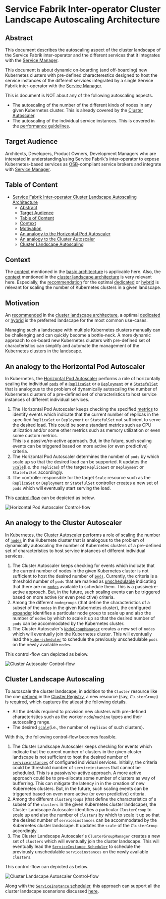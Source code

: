 # Service Fabrik Inter-operator Cluster Landscape Autoscaling Architecture

##  Abstract

This document describes the autoscaling aspect of the cluster landscape of the Service Fabrik inter-operator and the different services that it integrates with the [Service Manager](https://github.com/Peripli/service-manager).

This document is about dynamic on-boarding (and off-boarding) new Kubernetes clusters with pre-defined characterestics designed to host the service instances of the different services integrated by a single Service Fabrik inter-operator with the [Service Manager](https://github.com/Peripli/service-manager).

This is document is NOT about any of the following autoscaling aspects.
* The autoscaling of the number of the different kinds of nodes in any given Kubernetes cluster.
This is already covered by the [Cluster Autoscaler](https://github.com/kubernetes/autoscaler/tree/master/cluster-autoscaler).
* The autoscaling of the individual service instances. This is covered in the [performance guidelines](https://github.wdf.sap.corp/CPonK8s/k8s-native-services-concept/blob/master/README.md#performance).

## Target Audience

Architects, Developers, Product Owners, Development Managers who are interested in understanding/using Service Fabrik's inter-operator to expose Kubernetes-based services as [OSB](https://www.openservicebrokerapi.org/)-compliant service brokers and integrate with [Service Manager](https://github.com/Peripli/service-manager).

## Table of Content
* [Service Fabrik Inter\-operator Cluster Landscape Autoscaling Architecture](#service-fabrik-inter-operator-cluster-landscape-autoscaling-architecture)
  * [Abstract](#abstract)
  * [Target Audience](#target-audience)
  * [Table of Content](#table-of-content)
  * [Context](#context)
  * [Motivation](#motivation)
  * [An analogy to the Horizontal Pod Autoscaler](#an-analogy-to-the-horizontal-pod-autoscaler)
  * [An analogy to the Cluster Autoscaler](#an-analogy-to-the-cluster-autoscaler)
  * [Cluster Landscape Autoscaling](#cluster-landscape-autoscaling)

## Context

The [context](basic.md#context) mentioned in the [basic architecture](basic.md) is applicable here.
Also, the [context](cluster-landscape.md#context) mentioned in the [cluster landscape architecture](cluster-landscape.md) is very relevant here.
Especially, the [recommendation](cluster-landscape.md#recommended-landscape-scenario) for the optimal [dedicated](cluster-landscape.md#an-optimal-dedicated-landscape-scenario) or [hybrid](cluster-landscape.md#hybrid-landscape-scenario) is relevant for scaling the number of Kubernetes clusters in a given landscape.

## Motivation

An [recommended](cluster-landscape.md#recommended-landscape-scenario) in the [cluster landscape architecture](cluster-landscape.md), a optimal [dedicated](cluster-landscape.md#an-optimal-dedicated-landscape-scenario) or [hybrid](cluster-landscape.md#hybrid-landscape-scenario) is the preferred landscape for the most common use-cases.

Managing such a landscape with multiple Kubernetes clusters manually can be challenging and can quickly become a bottle-neck.
A more dynamic approach to on-board new Kubernetes clusters with pre-defined set of characteristics can simplify and automate the management of the Kubernetes clusters in the landscape.

## An analogy to the Horizontal Pod Autoscaler

In Kubernetes, the [Horizontal Pod Autoscaler](https://kubernetes.io/docs/tasks/run-application/horizontal-pod-autoscale) performs a role of horizontally scaling the individual [`pods`](https://kubernetes.io/docs/concepts/workloads/pods/pod-overview/) of a [`ReplicaSet`](https://kubernetes.io/docs/concepts/workloads/controllers/replicaset/) or a [`Deployment`](https://kubernetes.io/docs/concepts/workloads/controllers/deployment/) or a [`StatefulSet`](https://kubernetes.io/docs/concepts/workloads/controllers/statefulset/) that is analogous to the problem of dynamically autoscaling the number of Kubernetes clusters of a pre-defined set of characteristics to host service instances of different individual services.

1. The Horizontal Pod Autoscaler keeps checking the specified [metrics](https://github.com/kubernetes/metrics) to identify events which indicate that the current number of replicas in the specified `ReplicaSet` or `Deployment` or `StatefulSet` not sufficient to serve the desired load.
This could be some standard metrics such as CPU utilization and/or some other metrics such as memory utilization or even some custom metrics.  
This is a passive/re-active approach. But, in the future, such scaling events can be triggered based on more active (or even predictive) criteria.
1. The Horizontal Pod Autoscaler determines the number of `pods` by which scale up so that the desired load can be supported.
It updates the [`Scale`](https://kubernetes.io/docs/tasks/access-kubernetes-api/custom-resources/custom-resource-definitions/#scale-subresource)(i.e. the `replicas`) of the target `ReplicaSet` or `Deployment` or `StatefulSet` accordingly.
1. The controller responsible for the target `Scale` resource such as the `ReplicaSet` or `Deployment` or `StatefulSet` controller creates a new set of `pods` which will eventually start serving the load.

This [control-flow](https://kubernetes.io/docs/tasks/run-application/horizontal-pod-autoscale/#how-does-the-horizontal-pod-autoscaler-work) can be depicted as below.

![Horizontal Pod Autoscaler Control-flow](images/hpa.png)

## An analogy to the Cluster Autoscaler

In Kubernetes, the [Cluster Autoscaler](https://github.com/kubernetes/autoscaler/tree/master/cluster-autoscaler) performs a role of scaling the number of [`nodes`](https://kubernetes.io/docs/concepts/architecture/nodes/) in the Kubernete cluster that is analogous to the problem of dynamically autoscaling the number of Kubernetes clusters of a pre-defined set of characteristics to host service instances of different individual services.

1. The Cluster Autoscaler keeps checking for events which indicate that the current number of nodes in the given Kubernetes cluster is not sufficient to host the desired number of [`pods`](https://kubernetes.io/docs/concepts/workloads/pods/pod-overview/).
Currently, the criteria is a threshold number of `pods` that are marked as [unschedulable](https://github.com/kubernetes/autoscaler/blob/master/cluster-autoscaler/FAQ.md#what-are-the-service-level-objectives-for-cluster-autoscaler) indicating that there are no [`nodes`](https://kubernetes.io/docs/concepts/architecture/nodes/) available to schedule them.
This is a passive/re-active approach. But, in the future, such scaling events can be triggered based on more active (or even predictive) criteria.
1. Among the different `nodegroups` (that define the characteristics of a subset of the `nodes` in the given Kubernetes cluster), the configured [expander](https://github.com/kubernetes/autoscaler/blob/master/cluster-autoscaler/FAQ.md#what-are-expanders) identifies a particular node group to scale up and also the number of `nodes` by which to scale it up so that the desired number of `pods` can be accommodated by the Kubernetes cluster.
1. The Cluster Autoscaler's [`NodeGroupManager`](https://github.com/kubernetes/autoscaler/blob/master/cluster-autoscaler/processors/nodegroups/nodegroup_manager.go) creates a new set of `nodes` which will eventually join the Kubernetes cluster. This will eventually lead the [`kube-scheduler`](https://kubernetes.io/docs/reference/command-line-tools-reference/kube-scheduler/) to schedule the previously unschedulable `pods` on the newly available `nodes`.

This control-flow can depicted as below.

![Cluster Autoscaler Control-flow](images/cluster-autoscaler.png)

## Cluster Landscape Autoscaling

To autoscale the cluster landscape, in addition to the `Cluster` resource like the one [defined](https://github.com/kubernetes/cluster-registry/blob/master/cluster-registry-crd.yaml) in the [Cluster Registry](https://github.com/kubernetes/cluster-registry/), a new resource (say, `ClusterGroup`) is required, which captures the atleast the following details.
* All the details required to provision new clusters with pre-defined characteristics such as the worker `node`/`machine` types and their autoscaling range.
* The desired [`scale`](https://kubernetes.io/docs/tasks/access-kubernetes-api/custom-resources/custom-resource-definitions/#scale-subresource)(i.e., the number of `replicas` of such clusters).

With this, the following control-flow becomes feasible.
1. The Cluster Landscape Autoscaler keeps checking for events which indicate that the current number of clusters in the given cluster landscape is not sufficient to host the desired number of [`serviceinstances`](basic.md#sfserviceinstance) of configured individual services.
Initially, the criteria could be threshold number of `serviceinstances` that cannot be scheduled.
This is a passive/re-active approach.
A more active approach could be to pre-allocate some number of clusters as way of bufferring.
This can mitigate the latency in in the creation of new Kubernetes clusters.
But, in the future, such scaling events can be triggered based on even more active (or even predictive) criteria.
1. Among the different `clustergroups` (that define the characteristics of a subset of the `clusters` in the given Kubernetes cluster landscape), the Cluster Landscape Autoscaler identifies a particular `ClusterGroup` to scale up and also the number of `clusters` by which to scale it up so that the desired number of `serviceinstances` can be accommodated by the Kubernetes cluster landscape.
It updates the `scale` of the `ClusterGroup` accordingly.
1. The Cluster Landscape Autoscaler's `ClusterGroupManager` creates a new set of `clusters` which will eventually join the cluster landscape. This will eventually lead the [`ServiceInstance Scheduler`](cluster-landscape.md#service-instance-scheduling) to schedule the previously unschedulable `serviceinstances` on the newly available `clusters`.

This control-flow can depicted as below.

![Cluster Landscape Autoscaler Control-flow](images/cluster-landscape-autoscaler.png)

Along with the [`ServiceInstance` scheduler](cluster-landscape.md#service-instance-scheduling), this approach can support all the cluster landscape scenarions discussed [here](cluster-landscape.md#cluster-landscape-scenarios).
